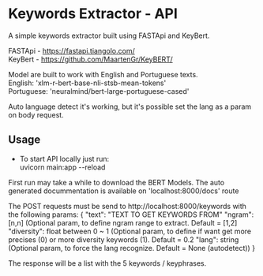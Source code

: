 # Keywords Extractor - API
A simple keywords extractor built using FASTApi and KeyBert.

FASTApi - https://fastapi.tiangolo.com/
<br>KeyBert - https://github.com/MaartenGr/KeyBERT/

Model are built to work with English and Portuguese texts.
<br>English: 'xlm-r-bert-base-nli-stsb-mean-tokens' 
<br>Portuguese: 'neuralmind/bert-large-portuguese-cased'

Auto language detect it's working, but it's possible set the lang as a param on body request.

## Usage
- To start API locally just run:
<br>uvicorn main:app --reload

First run may take a while to download the BERT Models.
The auto generated docummentation is available on 'localhost:8000/docs' route

The POST requests must be send to http://localhost:8000/keywords with the following params:
{
"text": "TEXT TO GET KEYWORDS FROM"
"ngram": [n,n] (Optional param, to define ngram range to extract. Default = [1,2]
"diversity": float between 0 ~ 1 (Optional param, to define if want get more precises (0) or more diversity keywords (1). Default = 0.2
"lang": string (Optional param, to force the lang recognize. Default = None (autodetect))
}

The response will be a list with the 5 keywords / keyphrases.
